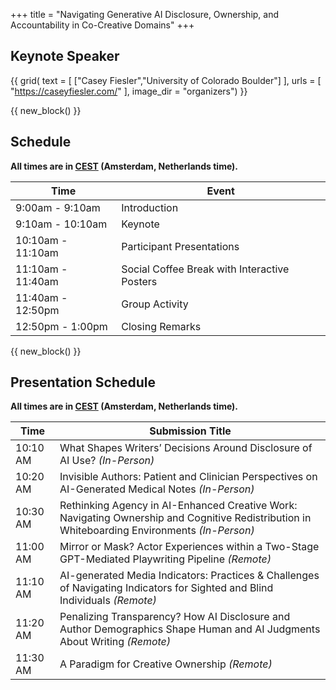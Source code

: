 +++
title = "Navigating Generative AI Disclosure, Ownership, and Accountability in Co-Creative Domains"
+++



## Keynote Speaker 

{{ grid(
    text = [
        ["Casey Fiesler","University of Colorado Boulder"]
    ],
    urls = [
        "https://caseyfiesler.com/"
    ],
    image_dir = "organizers") }}

{{ new_block() }}

## Schedule 

**All times are in [CEST](https://time.is/Amsterdam) (Amsterdam, Netherlands time).**

| Time             | Event            |
| ---------------- | ---------------- |
| 9:00am - 9:10am | Introduction     |
| 9:10am - 10:10am  | Keynote        |
| 10:10am - 11:10am  | Participant Presentations       |
| 11:10am - 11:40am  | Social Coffee Break with Interactive Posters |
| 11:40am - 12:50pm  | Group Activity |
| 12:50pm - 1:00pm  | Closing Remarks |

{{ new_block() }}  

## Presentation Schedule 

**All times are in [CEST](https://time.is/Amsterdam) (Amsterdam, Netherlands time).**

| Time      | Submission Title                                                                 |
|-----------|----------------------------------------------------------------------------------|
| 10:10 AM  | What Shapes Writers’ Decisions Around Disclosure of AI Use? *(In-Person)*       |
| 10:20 AM  | Invisible Authors: Patient and Clinician Perspectives on AI-Generated Medical Notes *(In-Person)* |
| 10:30 AM  | Rethinking Agency in AI-Enhanced Creative Work: Navigating Ownership and Cognitive Redistribution in Whiteboarding Environments *(In-Person)*                     |
| 11:00 AM  | Mirror or Mask? Actor Experiences within a Two-Stage GPT-Mediated Playwriting Pipeline *(Remote)*                              |
| 11:10 AM  | AI-generated Media Indicators: Practices & Challenges of Navigating Indicators for Sighted and Blind Individuals *(Remote)*                                         |
| 11:20 AM  | Penalizing Transparency? How AI Disclosure and Author Demographics Shape Human and AI Judgments About Writing *(Remote)*                       |
| 11:30 AM  | A Paradigm for Creative Ownership *(Remote)*                                     |





<!-- ## Participant Presentations

{{ table(
    data = "papers.csv", 
    columns = ["Title","Authors"],
    button_names = ["paper","poster"], 
    button_data_columns = [3,4], 
    button_output_columns = [1,1]) }}



{{ new_block() }} -->
